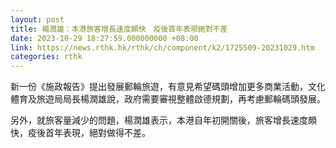 ```yaml
---
layout: post
title: 楊潤雄：本港旅客增長速度頗快　疫後首年表現絕對不差
date: 2023-10-29 18:27:59.000000000 +08:00
link: https://news.rthk.hk/rthk/ch/component/k2/1725509-20231029.htm
categories: rthk
---
```


新一份《施政報告》提出發展郵輪旅遊，有意見希望碼頭增加更多商業活動，文化體育及旅遊局局長楊潤雄說，政府需要審視整體啟德規劃，再考慮郵輪碼頭發展。

另外，就旅客量減少的問題，楊潤雄表示，本港自年初開關後，旅客增長速度頗快，疫後首年表現，絕對做得不差。
